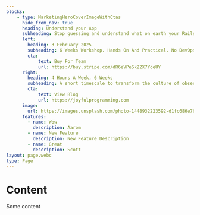```yaml
---
blocks:
    - type: MarketingHeroCoverImageWithCtas
      hide_from_nav: true
      heading: Understand your App
      subheading: Stop guessing and understand what on earth your Rails app is **actually doing**.
      left:
        heading: 3 February 2025
        subheading: 6 Weeks Workshop. Hands On And Practical. No DevOps Experience Needed. Less Than 4 Hours A Week. Designed For Seniors And Leads. Solo Or Team Workshops.
        cta:
            text: Buy For Team
            url: https://buy.stripe.com/dR6eVPeSk22X7YceUY
      right:
        heading: 4 Hours A Week, 6 Weeks
        subheading: A short timescale to transform the culture of observability in your team. No DevOps experience needed.
        cta:
            text: View Blog
            url: https://joyfulprogramming.com
      image:
        url: https://images.unsplash.com/photo-1448932223592-d1fc686e76ea
      features:
        - name: Wow
          description: Aarom
        - name: New Feature
          description: New Feature Description
        - name: Great
          description: Scott
layout: page.webc
type: Page
---
```


# Content

Some content
